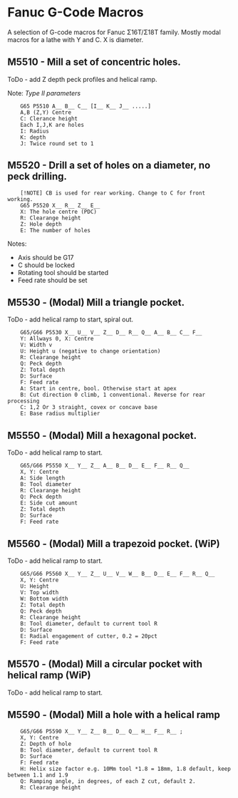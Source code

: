# Fanuc G-Code Macros
A selection of G-code macros for Fanuc Σ16T/Σ18T family.
Mostly modal macros for a lathe with Y and C. X is diameter.

## M5510 - Mill a set of concentric holes.
ToDo - add Z depth peck profiles and helical ramp.

Note: *Type II parameters*

        G65 P5510 A__ B__ C__ [I__ K__ J__ .....] 
        A,B (Z,Y) Centre
        C: Clerance height
        Each I,J,K are holes
        I: Radius
        K: depth
        J: Twice round set to 1

## M5520 - Drill a set of holes on a diameter, no peck drilling.
        [!NOTE] CB is used for rear working. Change to C for front working.
        G65 P5520 X__ R__ Z__ E__
        X: The hole centre (PDC)
        R: Clearange height
        Z: Hole depth
        E: The number of holes

Notes:
 - Axis should be G17
 - C should be locked
 - Rotating tool should be started
 - Feed rate should be set

## M5530 - (Modal) Mill a triangle pocket.
ToDo - add helical ramp to start, spiral out.

        G65/G66 P5530 X__ U__ V__ Z__ D__ R__ Q__ A__ B__ C__ F__
        Y: Allways 0, X: Centre 
        V: Width v
        U: Height u (negative to change orientation)
        R: Clearange height
        Q: Peck depth
        Z: Total depth
        D: Surface
        F: Feed rate
        A: Start in centre, bool. Otherwise start at apex
        B: Cut direction 0 climb, 1 conventional. Reverse for rear processing
        C: 1,2 Or 3 straight, covex or concave base
        E: Base radius multiplier

## M5550 - (Modal) Mill a hexagonal pocket.
ToDo - add helical ramp to start.

        G65/G66 P5550 X__ Y__ Z__ A__ B__ D__ E__ F__ R__ Q__
        X, Y: Centre
        A: Side length
        B: Tool diameter
        R: Clearange height
        Q: Peck depth
        E: Side cut amount
        Z: Total depth
        D: Surface
        F: Feed rate

## M5560 - (Modal) Mill a trapezoid pocket. (WiP)
ToDo - add helical ramp to start.

        G65/G66 P5560 X__ Y__ Z__ U__ V__ W__ B__ D__ E__ F__ R__ Q__
        X, Y: Centre
        U: Height
        V: Top width
        W: Bottom width
        Z: Total depth
        Q: Peck depth
        R: Clearange height
        B: Tool diameter, default to current tool R
        D: Surface
        E: Radial engagement of cutter, 0.2 = 20pct
        F: Feed rate

## M5570 - (Modal) Mill a circular pocket with helical ramp (WiP)
ToDo - add helical ramp to start.

## M5590 - (Modal) Mill a hole with a helical ramp
        G65/G66 P5590 X__ Y__ Z__ B__ D__ Q__ H__ F__ R__ ;
        X, Y: Centre
        Z: Depth of hole
        B: Tool diameter, default to current tool R
        D: Surface
        F: Feed rate
        H: Helix size factor e.g. 10Mm tool *1.8 = 18mm, 1.8 default, keep between 1.1 and 1.9
        Q: Ramping angle, in degrees, of each Z cut, default 2. 
        R: Clearange height
